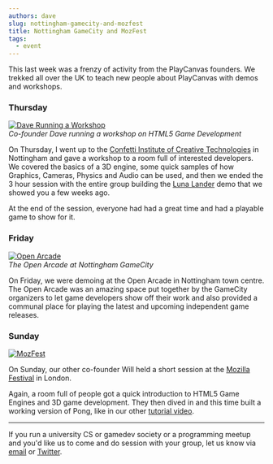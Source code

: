 ```yaml
---
authors: dave
slug: nottingham-gamecity-and-mozfest
title: Nottingham GameCity and MozFest
tags:
  - event
---
```


This last week was a frenzy of activity from the PlayCanvas founders. We trekked all over the UK to teach new people about PlayCanvas with demos and workshops.

### Thursday

[![Dave Running a Workshop](/img/confetti-workshop.jpg)](/img/confetti-workshop.jpg)
<br />_Co-founder Dave running a workshop on HTML5 Game Development_

On Thursday, I went up to the [Confetti Institute of Creative Technologies](https://confetti.ac.uk/) in Nottingham and gave a workshop to a room full of interested developers. We covered the basics of a 3D engine, some quick samples of how Graphics, Cameras, Physics and Audio can be used, and then we ended the 3 hour session with the entire group building the [Luna Lander](https://www.youtube.com/watch?v=zQQCfd1xEKg) demo that we showed you a few weeks ago.

At the end of the session, everyone had had a great time and had a playable game to show for it.

### Friday

[![Open Arcade](/img/open-arcade.jpg)](/img/open-arcade.jpg)
<br />_The Open Arcade at Nottingham GameCity_

On Friday, we were demoing at the Open Arcade in Nottingham town centre. The Open Arcade was an amazing space put together by the GameCity organizers to let game developers show off their work and also provided a communal place for playing the latest and upcoming independent game releases.

### Sunday

[![MozFest](https://farm8.staticflickr.com/7342/10513561445_076e91c2b9_z.jpg)](https://www.flickr.com/photos/mozillaeu/10513561445/)

On Sunday, our other co-founder Will held a short session at the [Mozilla Festival](https://www.mozillafestival.org/) in London.

Again, a room full of people got a quick introduction to HTML5 Game Engines and 3D game development. They then dived in and this time built a working version of Pong, like in our other [tutorial video](https://www.youtube.com/watch?v=oeR-flW-ojw).

---

If you run a university CS or gamedev society or a programming meetup and you'd like us to come and do session with your group, let us know via [email](mailto:info@playcanvas.com) or [Twitter](https://twitter.com/playcanvas).
